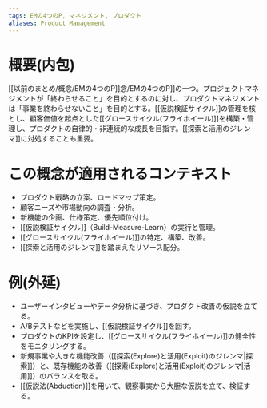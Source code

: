 ```yaml
---
tags: EMの4つのP, マネジメント, プロダクト
aliases: Product Management
---
```


# 概要(内包)

[[以前のまとめ/概念/EMの4つのP]]念/EMの4つのP]]の一つ。プロジェクトマネジメントが「終わらせること」を目的とするのに対し、プロダクトマネジメントは「事業を終わらせないこと」を目的とする。[[仮説検証サイクル]]の管理を核とし、顧客価値を起点とした[[グロースサイクル(フライホイール)]]を構築・管理し、プロダクトの自律的・非連続的な成長を目指す。[[探索と活用のジレンマ]]に対処することも重要。

# この概念が適用されるコンテキスト

- プロダクト戦略の立案、ロードマップ策定。
- 顧客ニーズや市場動向の調査・分析。
- 新機能の企画、仕様策定、優先順位付け。
- [[仮説検証サイクル]]（Build-Measure-Learn）の実行と管理。
- [[グロースサイクル(フライホイール)]]の特定、構築、改善。
- [[探索と活用のジレンマ]]を踏まえたリソース配分。

# 例(外延)

- ユーザーインタビューやデータ分析に基づき、プロダクト改善の仮説を立てる。
- A/Bテストなどを実施し、[[仮説検証サイクル]]を回す。
- プロダクトのKPIを設定し、[[グロースサイクル(フライホイール)]]の健全性をモニタリングする。
- 新規事業や大きな機能改善（[[探索(Explore)と活用(Exploit)のジレンマ|探索]]）と、既存機能の改善（[[探索(Explore)と活用(Exploit)のジレンマ|活用]]）のバランスを取る。
- [[仮説法(Abduction)]]を用いて、観察事実から大胆な仮説を立て、検証する。

